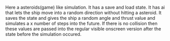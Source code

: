 
Here a asteroids(game) like simulation. It has a save and load state. It has ai that lets the ship move into a random direction without hitting a asteroid.  It saves the state and gives the ship a random angle and thrust value and simulates a x number of steps into the future. If there is no collision then these values are passed into the regular visible onscreen version after the state before the simulation occured.



